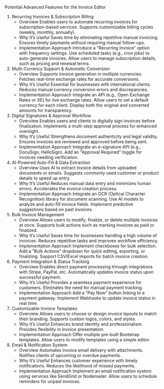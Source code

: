 Potential Advanced Features for the Invoice Editor

1. Recurring Invoices & Subscription Billing
   - Overview
     Enables users to automate recurring invoices for subscription-based services.
     Supports customizable billing cycles (weekly, monthly, annually).
   - Why It’s Useful
     Saves time by eliminating repetitive manual invoicing.
     Ensures timely payments without requiring manual follow-ups.
   - Implementation Approach
     Introduce a “Recurring Invoice” option with frequency settings.
     Use scheduled tasks (e.g., cron jobs) to auto-generate invoices.
     Allow users to manage subscription details, such as pricing and renewal terms.
2. Multi-Currency Support & Automatic Conversion
   - Overview
     Supports invoice generation in multiple currencies.
     Fetches real-time exchange rates for accurate conversions.
   - Why It’s Useful
     Essential for businesses with international clients.
     Reduces manual currency conversion errors and discrepancies.
   - Implementation Approach
     Integrate an API (e.g., Open Exchange Rates or XE) for live exchange rates.
     Allow users to set a default currency for each client.
     Display both the original and converted amounts for transparency.
3. Digital Signatures & Approval Workflow
   - Overview
     Enables users and clients to digitally sign invoices before finalization.
     Implements a multi-step approval process for enhanced oversight.
   - Why It’s Useful
     Strengthens document authenticity and legal validity.
     Ensures invoices are reviewed and approved before being sent.
   - Implementation Approach
     Integrate an e-signature API (e.g., DocuSign, HelloSign).
     Add an "Approval Required" toggle for invoices needing verification.
4. AI-Powered Auto-Fill & Data Extraction
   - Overview
     Uses AI to extract invoice details from uploaded documents or emails.
     Suggests commonly used customer or product details to speed up entry.
   - Why It’s Useful
     Reduces manual data entry and minimizes human errors.
     Accelerates the invoice creation process.
   - Implementation Approach
     Integrate an OCR (Optical Character Recognition) library for document scanning.
     Use AI models to analyze and auto-fill invoice fields.
     Implement predictive suggestions based on past invoices.
5. Bulk Invoice Management
   - Overview
     Allows users to modify, finalize, or delete multiple invoices at once.
     Supports bulk actions such as marking invoices as paid or finalized.
   - Why It’s Useful
     Saves time for businesses handling a high volume of invoices.
     Reduces repetitive tasks and improves workflow efficiency.
   - Implementation Approach
     Implement checkboxes for bulk selection.
     Add a “Bulk Actions” dropdown for quick editing, exporting, or finalizing.
     Support CSV/Excel imports for batch invoice creation.
6. Payment Integration & Status Tracking
   - Overview
     Enables direct payment processing through integrations with Stripe, PayPal, etc.
     Automatically updates invoice status upon successful payment.
   - Why It’s Useful
     Provides a seamless payment experience for customers.
     Eliminates the need for manual payment tracking.
   - Implementation Approach
     Add a “Pay Now” button linking to a payment gateway.
     Implement Webhooks to update invoice status in real time.
7. Customizable Invoice Templates
   - Overview
     Allows users to choose or design invoice layouts to match their branding.
     Supports custom logos, colors, and styles.
   - Why It’s Useful
     Enhances brand identity and professionalism.
     Provides flexibility in invoice presentation.
   - Implementation Approach
     Offer multiple pre-built Bootstrap templates.
     Allow users to modify templates using a simple editor.
8. Email & Notification System
   - Overview
     Automates invoice email delivery with attachments.
     Notifies clients of upcoming or overdue payments.
   - Why It’s Useful
     Enhances customer experience with timely notifications.
     Reduces the likelihood of missed payments.
   - Implementation Approach
     Implement an email notification system using services like SendGrid or Nodemailer.
     Allow users to schedule reminders for unpaid invoices.
